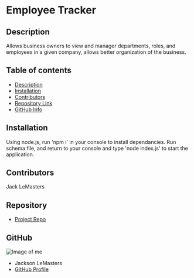 # **Employee Tracker**
## Description 
Allows business owners to view and manager departments, roles, and employees in a given company, allows better organization of the business.
## Table of contents
- [Description](#Description)
- [Installation](#Installation)
- [Contributors](#Contributors)
- [Repository Link](#Repository)
- [GitHub Info](#GitHub) 
## Installation
Using node.js, run 'npm i' in your console to install dependancies. Run schema file, and return to your console and type 'node index.js' to start the application.
## Contributors
Jack LeMasters
## Repository
- [Project Repo](github.com/jacklemasters/Employee-tracker)
## GitHub
![Image of me](https://avatars.githubusercontent.com/u/82251556?v=4)
- Jackson LeMasters
- [GitHub Profile](https://github.com/jacklemasters)